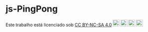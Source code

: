 # js-PingPong

<p xmlns:cc="http://creativecommons.org/ns#" >Este trabalho está licenciado sob <a href="https://creativecommons.org/licenses/by-nc-sa/4.0/?ref= selector-v1" target="_blank" rel="license noopener noreferrer" style="display:inline-block;">CC BY-NC-SA 4.0<img style="height:22px!important;margin-left:3px ;alinhamento vertical:fundo do texto;" src="https://mirrors.creativecommons.org/presskit/icons/cc.svg?ref=chooser-v1" alt=""><img style="height:22px!important;margin-left:3px;vertical -align: texto inferior;" src="https://mirrors.creativecommons.org/presskit/icons/by.svg?ref=chooser-v1" alt=""><img style="height:22px!important;margin-left:3px;vertical -align: texto inferior;" src="https://mirrors.creativecommons.org/presskit/icons/nc.svg?ref=chooser-v1" alt=""><img style="height:22px!important;margin-left:3px;vertical -align: texto inferior;" src="https://mirrors.creativecommons.org/presskit/icons/sa.svg?ref=chooser-v1" alt=""></a></p>
